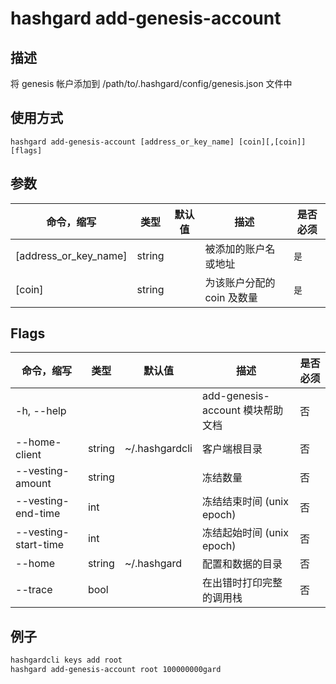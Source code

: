 # hashgard add-genesis-account

## 描述

将 genesis 帐户添加到 /path/to/.hashgard/config/genesis.json 文件中

## 使用方式

```
hashgard add-genesis-account [address_or_key_name] [coin][,[coin]] [flags]
```

## 参数

| 命令，缩写            | 类型   | 默认值 | 描述                       | 是否必须 |
| --------------------- | ------ | ------ | -------------------------- | -------- |
| [address_or_key_name] | string |        | 被添加的账户名或地址       | `是`     |
| [coin]                | string |        | 为该账户分配的 coin 及数量 | `是`     |

## Flags

| 命令，缩写           | 类型   | 默认值         | 描述                             | 是否必须 |
| -------------------- | ------ | -------------- | -------------------------------- | -------- |
| -h, --help           |        |                | add-genesis-account 模块帮助文档 | 否       |
| --home-client        | string | ~/.hashgardcli | 客户端根目录                     | 否       |
| --vesting-amount     | string |                | 冻结数量                         | 否       |
| --vesting-end-time   | int    |                | 冻结结束时间 (unix epoch)        | 否       |
| --vesting-start-time | int    |                | 冻结起始时间 (unix epoch)        | 否       |
| --home               | string | ~/.hashgard    | 配置和数据的目录                 | 否       |
| --trace              | bool   |                | 在出错时打印完整的调用栈         | 否       |

## 例子

```bash
hashgardcli keys add root
hashgard add-genesis-account root 100000000gard
```
